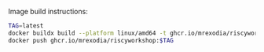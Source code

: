
Image build instructions:

```sh
TAG=latest
docker buildx build --platform linux/amd64 -t ghcr.io/mrexodia/riscyworkshop:$TAG .
docker push ghcr.io/mrexodia/riscyworkshop:$TAG
```